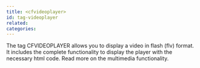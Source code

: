 ```yaml
---
title: <cfvideoplayer>
id: tag-videoplayer
related:
categories:
---
```


The tag CFVIDEOPLAYER allows you to display a video in flash (flv) format.
		It includes the complete functionality to display the player with the necessary html code. Read more on the multimedia functionality.